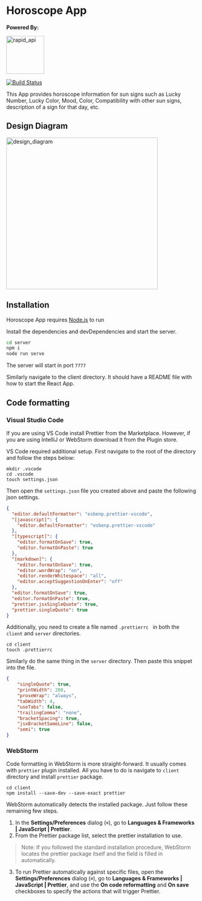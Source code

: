 # Horoscope App

**Powered By:**

<img width="100" alt="rapid_api" src="https://user-images.githubusercontent.com/32971892/205967268-7eead88a-b6bd-45ab-b0c8-45321ef91c52.png">

[![Build Status](https://travis-ci.org/joemccann/dillinger.svg?branch=master)](https://travis-ci.org/joemccann/dillinger)

This App provides horoscope information for sun signs such as Lucky Number, Lucky Color, Mood, Color, Compatibility with other sun signs, description of a sign for that day, etc.

## Design Diagram

<img width="400" alt="design_diagram" src="https://user-images.githubusercontent.com/32971892/205996503-57292df8-63a6-4c23-9830-92a2498b9998.png">

## Installation

Horoscope App requires [Node.js](https://nodejs.org/) to run

Install the dependencies and devDependencies and start the server.

```sh
cd server
npm i
node run serve
```

The server will start in port `7777`

Similarly navigate to the client directory. It should have a README file with how to start the React App.

## Code formatting

### Visual Studio Code

If you are using VS Code install Prettier from the Marketplace. However, if you are using IntelliJ or WebStorm download it from the Plugin store.

VS Code required additional setup. First navigate to the root of the directory and follow the steps below:

```shell
mkdir .vscode
cd .vscode
touch settings.json
```

Then open the `settings.json` file you created above and paste the following json settings.

```json
{
  "editor.defaultFormatter": "esbenp.prettier-vscode",
  "[javascript]": {
    "editor.defaultFormatter": "esbenp.prettier-vscode"
  },
  "[typescript]": {
    "editor.formatOnSave": true,
    "editor.formatOnPaste": true
  },
  "[markdown]": {
    "editor.formatOnSave": true,
    "editor.wordWrap": "on",
    "editor.renderWhitespace": "all",
    "editor.acceptSuggestionOnEnter": "off"
  },
  "editor.formatOnSave": true,
  "editor.formatOnPaste": true,
  "prettier.jsxSingleQuote": true,
  "prettier.singleQuote": true
}
```

Additionally, you need to create a file named `.prettierrc ` in both the `client` and `server` directories. 

```shell
cd client 
touch .prettierrc
```

Similarly do the same thing in the `server` directory. Then paste this snippet into the file. 

```json
{
    "singleQuote": true,
    "printWidth": 200,
    "proseWrap": "always",
    "tabWidth": 4,
    "useTabs": false,
    "trailingComma": "none",
    "bracketSpacing": true,
    "jsxBracketSameLine": false,
    "semi": true
}
```

### WebStorm 

Code formatting in WebStorm is more straight-forward. It usually comes with `prettier` plugin installed. All you have 
to do is navigate to `client` directory and install `prettier` package. 

```shell
cd client 
npm install --save-dev --save-exact prettier
```

WebStorm automatically detects the installed package. Just follow these remaining few steps. 

1. In the **Settings/Preferences** dialog (`⌘`), go to **Languages & Frameworks | JavaScript | Prettier**.
2. From the Prettier package list, select the prettier installation to use.
> Note: If you followed the standard installation procedure, WebStorm locates the prettier package itself and the field 
> is filled in automatically.
3. To run Prettier automatically against specific files, open the **Settings/Preferences** dialog (`⌘`), 
go to **Languages & Frameworks | JavaScript | Prettier**, and use the **On code reformatting** and **On save** checkboxes 
to specify the actions that will trigger Prettier.

